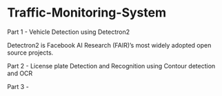 # Traffic-Monitoring-System

Part 1 - Vehicle Detection using Detectron2

Detectron2 is Facebook AI Research (FAIR)’s most widely adopted open source projects. 

Part 2 - License plate Detection and Recognition using Contour detection and OCR

Part 3 - 
